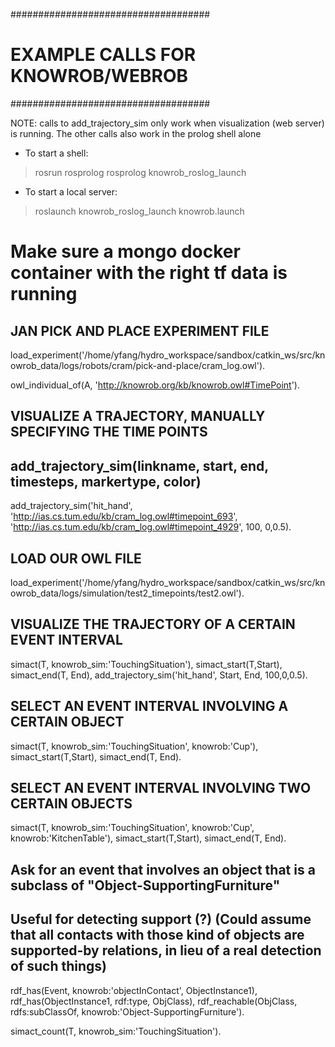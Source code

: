 ####################################
# EXAMPLE CALLS FOR KNOWROB/WEBROB #
####################################

NOTE: calls to add_trajectory_sim only work when visualization (web server) is running. The other calls also work in the prolog shell alone

- To start a shell: 
>rosrun rosprolog rosprolog knowrob_roslog_launch

- To start a local server: 
>roslaunch knowrob_roslog_launch knowrob.launch 
# Make sure a mongo docker container with the right tf data is running


## JAN PICK AND PLACE EXPERIMENT FILE ##
load_experiment('/home/yfang/hydro_workspace/sandbox/catkin_ws/src/knowrob_data/logs/robots/cram/pick-and-place/cram_log.owl').

owl_individual_of(A, 'http://knowrob.org/kb/knowrob.owl#TimePoint').

## VISUALIZE A TRAJECTORY, MANUALLY SPECIFYING THE TIME POINTS ##
## add_trajectory_sim(linkname, start, end, timesteps, markertype, color) ##
add_trajectory_sim('hit_hand', 'http://ias.cs.tum.edu/kb/cram_log.owl#timepoint_693', 'http://ias.cs.tum.edu/kb/cram_log.owl#timepoint_4929', 100, 0,0.5).

## LOAD OUR OWL FILE ##
load_experiment('/home/yfang/hydro_workspace/sandbox/catkin_ws/src/knowrob_data/logs/simulation/test2_timepoints/test2.owl').

## VISUALIZE THE TRAJECTORY OF A CERTAIN EVENT INTERVAL ##
simact(T, knowrob_sim:'TouchingSituation'), simact_start(T,Start), simact_end(T, End), add_trajectory_sim('hit_hand', Start, End, 100,0,0.5).

## SELECT AN EVENT INTERVAL INVOLVING A CERTAIN OBJECT ##
simact(T, knowrob_sim:'TouchingSituation', knowrob:'Cup'), simact_start(T,Start), simact_end(T, End).

## SELECT AN EVENT INTERVAL INVOLVING TWO CERTAIN OBJECTS ##
simact(T, knowrob_sim:'TouchingSituation', knowrob:'Cup', knowrob:'KitchenTable'), simact_start(T,Start), simact_end(T, End).


## Ask for an event that involves an object that is a subclass of "Object-SupportingFurniture" ##
## Useful for detecting support (?) (Could assume that all contacts with those kind of objects are supported-by relations, in lieu of a real detection of such things)
rdf_has(Event, knowrob:'objectInContact', ObjectInstance1), rdf_has(ObjectInstance1, rdf:type, ObjClass), rdf_reachable(ObjClass, rdfs:subClassOf, knowrob:'Object-SupportingFurniture').


simact_count(T, knowrob_sim:'TouchingSituation').